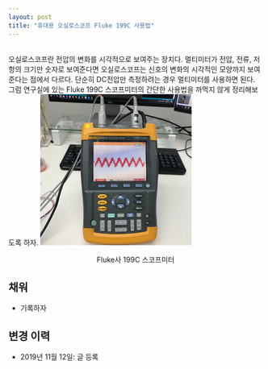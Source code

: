 ```yaml
---
layout: post
title: "휴대용 오실로스코프 Fluke 199C 사용법"
---
```

<br>
오실로스코프란 전압의 변화를 시각적으로 보여주는 장치다. 멀티미터가 전압, 전류, 저항의 크기만 숫자로 보여준다면 오실로스코프는 신호의 변화의 시각적인 모양까지 보여준다는 점에서 다르다. 단순히 DC전압만 측정하려는 경우 멀티미터를 사용하면 된다. 그럼 연구실에 있는 Fluke 199C 스코프미터의 간단한 사용법을 까먹지 않게 정리해보도록 하자.

 

<img src="/assets/scopemeter/view.jpg" width="300">
<p style='text-align:center'>Fluke사 199C 스코프미터</p>

## 채워
* 기록하자

## 변경 이력
* 2019년 11월 12일: 글 등록
